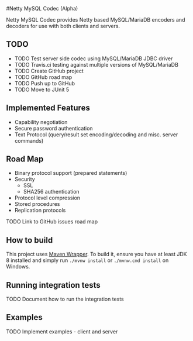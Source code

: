 #Netty MySQL Codec (Alpha)

Netty MySQL Codec provides Netty based MySQL/MariaDB encoders and decoders for use with both clients and servers.

## TODO
* TODO Test server side codec using MySQL/MariaDB JDBC driver
* TODO Travis.ci testing against multiple versions of MySQL/MariaDB
* TODO Create GitHub project
* TODO GitHub road map
* TODO Push up to GitHub
* TODO Move to JUnit 5


## Implemented Features
* Capability negotiation
* Secure password authentication
* Text Protocol (query/result set encoding/decoding and misc. server commands)

## Road Map
* Binary protocol support (prepared statements)
* Security
  * SSL
  * SHA256 authentication
* Protocol level compression
* Stored procedures
* Replication protocols

TODO Link to GitHub issues road map

## How to build

This project uses [Maven Wrapper](https://github.com/takari/maven-wrapper). To build it, ensure you have at least JDK
8 installed and simply run `./mvnw install` or `./mvnw.cmd install` on Windows.

## Running integration tests

TODO Document how to run the integration tests

## Examples
TODO Implement examples - client and server
